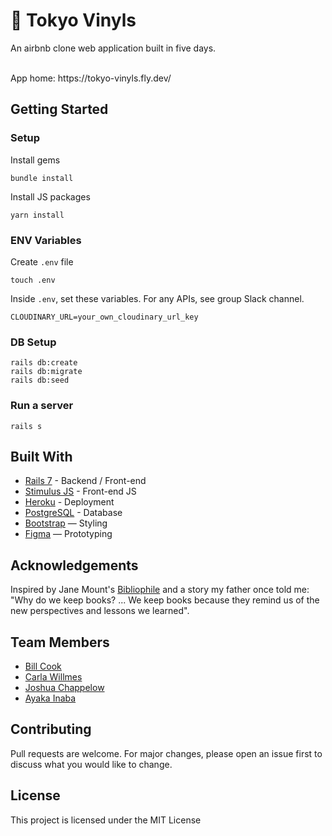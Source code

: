 # 📀 Tokyo Vinyls

An airbnb clone web application built in five days.


<br>
App home: https://tokyo-vinyls.fly.dev/
   

## Getting Started
### Setup

Install gems
```
bundle install
```
Install JS packages
```
yarn install
```

### ENV Variables
Create `.env` file
```
touch .env
```
Inside `.env`, set these variables. For any APIs, see group Slack channel.
```
CLOUDINARY_URL=your_own_cloudinary_url_key
```

### DB Setup
```
rails db:create
rails db:migrate
rails db:seed
```

### Run a server
```
rails s
```

## Built With
- [Rails 7](https://guides.rubyonrails.org/) - Backend / Front-end
- [Stimulus JS](https://stimulus.hotwired.dev/) - Front-end JS
- [Heroku](https://heroku.com/) - Deployment
- [PostgreSQL](https://www.postgresql.org/) - Database
- [Bootstrap](https://getbootstrap.com/) — Styling
- [Figma](https://www.figma.com) — Prototyping

## Acknowledgements
Inspired by Jane Mount's [Bibliophile](https://www.amazon.com/Bibliophile-Illustrated-Miscellany-Jane-Mount/dp/1452167230) and a story my father once told me: "Why do we keep books? ... We keep books because they remind us of the new perspectives and lessons we learned".

## Team Members
- [Bill Cook](https://www.linkedin.com/in/bill--cook/)
- [Carla Willmes](https://www.linkedin.com/in/carla-willmes/)
- [Joshua Chappelow](https://www.linkedin.com/in/jdchappelow)
- [Ayaka Inaba](https://www.linkedin.com/in/ayaka-inaba-139375212/)

## Contributing
Pull requests are welcome. For major changes, please open an issue first to discuss what you would like to change.

## License
This project is licensed under the MIT License
